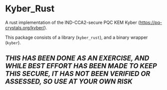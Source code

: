 # Kyber_Rust

A rust implementation of the IND-CCA2-secure PQC KEM Kyber (https://pq-crystals.org/kyber/).

This package consists of a library (`kyber_rust`), and a binary wrapper (`kyber`).

## _THIS HAS BEEN DONE AS AN EXERCISE, AND WHILE BEST EFFORT HAS BEEN MADE TO KEEP THIS SECURE, IT HAS NOT BEEN VERIFIED OR ASSESSED, SO USE AT YOUR OWN RISK_


